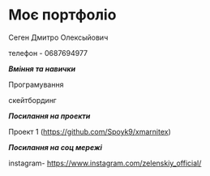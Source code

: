 # **Моє портфоліо**

Сеген Дмитро Олексыйович 

телефон - 0687694977


**_Вміння та навички_**

Програмування 

скейтбординг

**_Посилання на проекти_**

Проект 1 (https://github.com/Spoyk9/xmarnitex)

**_Посилання на соц мережі_**

instagram- https://www.instagram.com/zelenskiy_official/
